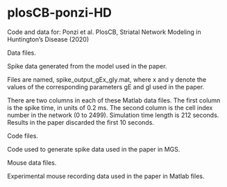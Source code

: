 # plosCB-ponzi-HD
Code and data for: Ponzi et al. PlosCB, Striatal Network Modeling in Huntington’s Disease (2020)

Data files.

Spike data generated from the model used in the paper.

Files are named, spike_output_gEx_gIy.mat, where x and y denote the values of the corresponding parameters gE and gI used in the paper. 

There are two columns in each of these Matlab data files. The first column is the spike time, in units of 0.2 ms. The second column is the cell index number in the network (0 to 2499). Simulation time length is 212 seconds. Results in the paper discarded the first 10 seconds.

Code files.

Code used to generate spike data used in the paper in MGS.

Mouse data files.

Experimental mouse recording data used in the paper in Matlab files.  
